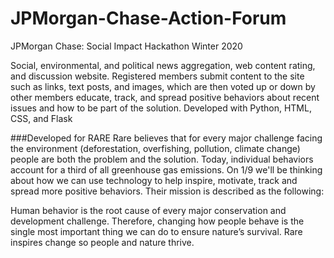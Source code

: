 # JPMorgan-Chase-Action-Forum
JPMorgan Chase: Social Impact Hackathon Winter 2020

Social, environmental, and political news aggregation, web content rating, and discussion website. Registered members submit content to the site such as links, text posts, and images, which are then voted up or down by other members educate, track, and spread positive behaviors about recent issues and how to be part of the solution. Developed with Python, HTML, CSS, and Flask


###Developed for RARE
Rare believes that for every major challenge facing the environment (deforestation, overfishing, pollution, climate change) people are both the problem and the solution. Today, individual behaviors account for a third of all greenhouse gas emissions. On 1/9 we'll be thinking about how we can use technology to help inspire, motivate, track and spread more positive behaviors. Their mission is described as the following: 

Human behavior is the root cause of every major conservation and development challenge. Therefore, changing how people behave is the single most important thing we can do to ensure nature’s survival. Rare inspires change so people and nature thrive. 
